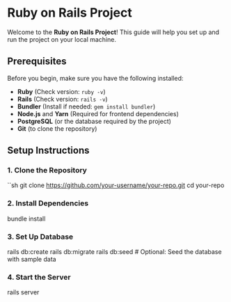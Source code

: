# Ruby on Rails Project

Welcome to the **Ruby on Rails Project**! This guide will help you set up and run the project on your local machine.

## Prerequisites

Before you begin, make sure you have the following installed:

- **Ruby** (Check version: `ruby -v`)
- **Rails** (Check version: `rails -v`)
- **Bundler** (Install if needed: `gem install bundler`)
- **Node.js** and **Yarn** (Required for frontend dependencies)
- **PostgreSQL** (or the database required by the project)
- **Git** (to clone the repository)

## Setup Instructions

### 1. Clone the Repository

``sh
git clone https://github.com/your-username/your-repo.git
cd your-repo

### 2. Install Dependencies

bundle install

### 3. Set Up Database

rails db:create
rails db:migrate
rails db:seed  # Optional: Seed the database with sample data

### 4. Start the Server

rails server
